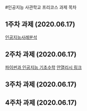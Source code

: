 #인공지능 사관학교 프리코스 과제 목차

## 1주차 과제 (2020.06.17)
[인공지능사례분석](https://github.com/dnswl5072/test1/blob/master/1%EC%A3%BC%EC%B0%A8%20%EA%B3%BC%EC%A0%9C.ipynb)

## 2주차 과제 (2020.06.17)
[파이썬과 인공지능 기초수학](https://github.com/dnswl5072/test1/blob/master/2%E1%84%8C%E1%85%AE%E1%84%8E%E1%85%A1%E1%84%80%E1%85%AA%E1%84%8C%E1%85%A6.ipynb)
[안열리시 링크](https://nbviewer.jupyter.org/github/dnswl5072/test1/blob/master/2%E1%84%8C%E1%85%AE%E1%84%8E%E1%85%A1%E1%84%80%E1%85%AA%E1%84%8C%E1%85%A6.ipynb)

## 3주차 과제 (2020.06.17)


## 4주차 과제 (2020.06.17)

